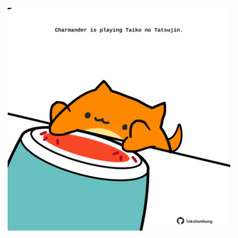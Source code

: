 <!-- built at 03/02/2025, 13:04:15 UTC -->
<p align="center">
  <img width="500" height="500" src="./ReadmeImage.svg">
</p>
